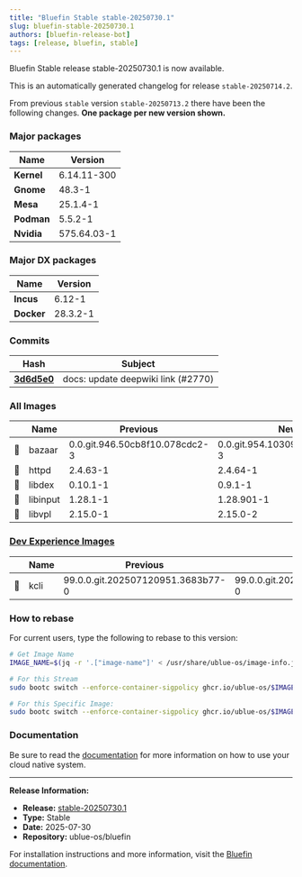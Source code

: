 ```yaml
---
title: "Bluefin Stable stable-20250730.1"
slug: bluefin-stable-20250730.1
authors: [bluefin-release-bot]
tags: [release, bluefin, stable]
---
```


Bluefin Stable release stable-20250730.1 is now available.

<!--truncate-->

This is an automatically generated changelog for release `stable-20250714.2`.

From previous `stable` version `stable-20250713.2` there have been the following changes. **One package per new version shown.**

### Major packages

| Name       | Version     |
| ---------- | ----------- |
| **Kernel** | 6.14.11-300 |
| **Gnome**  | 48.3-1      |
| **Mesa**   | 25.1.4-1    |
| **Podman** | 5.5.2-1     |
| **Nvidia** | 575.64.03-1 |

### Major DX packages

| Name       | Version  |
| ---------- | -------- |
| **Incus**  | 6.12-1   |
| **Docker** | 28.3.2-1 |

### Commits

| Hash                                                                                               | Subject                            |
| -------------------------------------------------------------------------------------------------- | ---------------------------------- |
| **[3d6d5e0](https://github.com/ublue-os/bluefin/commit/3d6d5e0b238e2d1fd29bd097679543580be8abb5)** | docs: update deepwiki link (#2770) |

### All Images

|     | Name     | Previous                       | New                            |
| --- | -------- | ------------------------------ | ------------------------------ |
| 🔄  | bazaar   | 0.0.git.946.50cb8f10.078cdc2-3 | 0.0.git.954.103092a0.8af418b-3 |
| 🔄  | httpd    | 2.4.63-1                       | 2.4.64-1                       |
| 🔄  | libdex   | 0.10.1-1                       | 0.9.1-1                        |
| 🔄  | libinput | 1.28.1-1                       | 1.28.901-1                     |
| 🔄  | libvpl   | 2.15.0-1                       | 2.15.0-2                       |

### [Dev Experience Images](https://docs.projectbluefin.io/bluefin-dx)

|     | Name | Previous                          | New                               |
| --- | ---- | --------------------------------- | --------------------------------- |
| 🔄  | kcli | 99.0.0.git.202507120951.3683b77-0 | 99.0.0.git.202507140611.acc9dff-0 |

### How to rebase

For current users, type the following to rebase to this version:

```bash
# Get Image Name
IMAGE_NAME=$(jq -r '.["image-name"]' < /usr/share/ublue-os/image-info.json)

# For this Stream
sudo bootc switch --enforce-container-sigpolicy ghcr.io/ublue-os/$IMAGE_NAME:stable

# For this Specific Image:
sudo bootc switch --enforce-container-sigpolicy ghcr.io/ublue-os/$IMAGE_NAME:stable-20250714.2
```

### Documentation

Be sure to read the [documentation](https://docs.projectbluefin.io/) for more information
on how to use your cloud native system.

---

**Release Information:**
- **Release:** [stable-20250730.1](https://github.com/ublue-os/bluefin/releases/tag/stable-20250730.1)
- **Type:** Stable
- **Date:** 2025-07-30
- **Repository:** ublue-os/bluefin

For installation instructions and more information, visit the [Bluefin documentation](https://docs.projectbluefin.io/).
